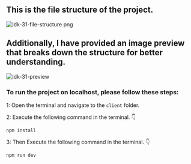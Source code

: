 ## This is the file structure of the project.

![idk-31-file-structure png](https://github.com/movevirtual/idk-tailwindkit-instruction/assets/136367781/fb7ac6c7-2968-48f6-87a1-588f9899e4f4)

## Additionally, I have provided an image preview that breaks down the structure for better understanding.

![idk-31-preview](https://github.com/movevirtual/idk-tailwindkit-instruction/assets/136367781/416f3e1b-4d35-4398-a2fd-afd59d60f6ea)

### To run the project on localhost, please follow these steps:

1: Open the terminal and navigate to the `client` folder.

2: Execute the following command in the terminal. 👇

```
npm install
```

3: Then Execute the following command in the terminal. 👇

```
npm run dev
```
